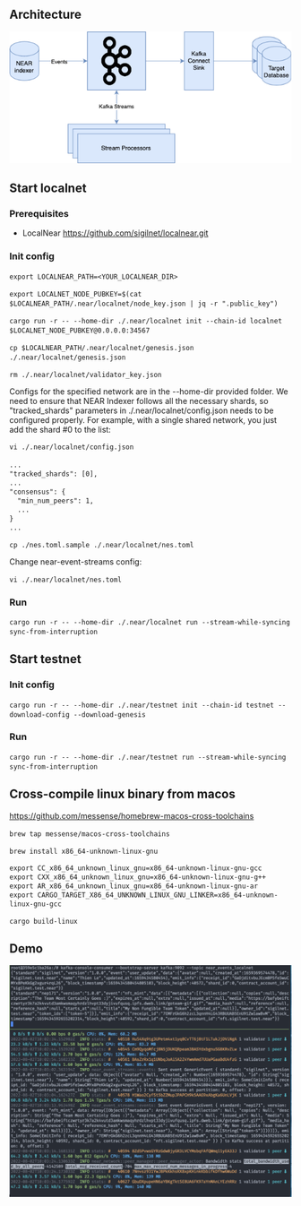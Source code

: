 ## Architecture

![Architecture](/docs/architecture.png?raw=true)

## Start localnet

### Prerequisites

- LocalNear <https://github.com/sigilnet/localnear.git>

### Init config

`export LOCALNEAR_PATH=<YOUR_LOCALNEAR_DIR>`

`export LOCALNET_NODE_PUBKEY=$(cat $LOCALNEAR_PATH/.near/localnet/node_key.json | jq -r ".public_key")`

`cargo run -r -- --home-dir ./.near/localnet init --chain-id localnet $LOCALNET_NODE_PUBKEY@0.0.0.0:34567`

`cp $LOCALNEAR_PATH/.near/localnet/genesis.json ./.near/localnet/genesis.json`

`rm ./.near/localnet/validator_key.json`

Configs for the specified network are in the --home-dir provided folder. We need to ensure that NEAR Indexer follows all the necessary shards, so "tracked_shards" parameters in ./.near/localnet/config.json needs to be configured properly. For example, with a single shared network, you just add the shard #0 to the list:

```
vi ./.near/localnet/config.json

...
"tracked_shards": [0],
...
"consensus": {
  "min_num_peers": 1,
  ...
}
...
```

`cp ./nes.toml.sample ./.near/localnet/nes.toml`

Change near-event-streams config:

`vi ./.near/localnet/nes.toml`

### Run
`cargo run -r -- --home-dir ./.near/localnet run --stream-while-syncing sync-from-interruption`

## Start testnet

### Init config

`cargo run -r -- --home-dir ./.near/testnet init --chain-id testnet --download-config --download-genesis`

### Run

`cargo run -r -- --home-dir ./.near/testnet run --stream-while-syncing sync-from-interruption`

## Cross-compile linux binary from macos

<https://github.com/messense/homebrew-macos-cross-toolchains>

`brew tap messense/macos-cross-toolchains`

`brew install x86_64-unknown-linux-gnu`

```
export CC_x86_64_unknown_linux_gnu=x86_64-unknown-linux-gnu-gcc
export CXX_x86_64_unknown_linux_gnu=x86_64-unknown-linux-gnu-g++
export AR_x86_64_unknown_linux_gnu=x86_64-unknown-linux-gnu-ar
export CARGO_TARGET_X86_64_UNKNOWN_LINUX_GNU_LINKER=x86_64-unknown-linux-gnu-gcc
```

`cargo build-linux`

## Demo

![Demo](/docs/demo-nes.png?raw=true)
